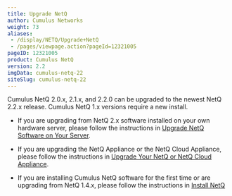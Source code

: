 ```yaml
---
title: Upgrade NetQ
author: Cumulus Networks
weight: 73
aliases:
 - /display/NETQ/Upgrade+NetQ
 - /pages/viewpage.action?pageId=12321005
pageID: 12321005
product: Cumulus NetQ
version: 2.2
imgData: cumulus-netq-22
siteSlug: cumulus-netq-22
---
```

Cumulus NetQ 2.0.x, 2.1.x, and 2.2.0 can be upgraded to the newest NetQ 2.2.x release. Cumulus NetQ 1.x versions require a new install.


- If you are upgrading from NetQ 2.x software installed on your own hardware server, please follow the instructions in [Upgrade NetQ Software on Your Server](/cumulus-netq/Cumulus-NetQ-Deployment-Guide/Upgrade-NetQ/Upgrade-NetQ-Software-on-Your-Server).

- If you are upgrading the NetQ Appliance or the NetQ Cloud Appliance, please follow the instructions in [Upgrade Your NetQ or NetQ Cloud Appliance](/cumulus-netq/Cumulus-NetQ-Deployment-Guide/Upgrade-NetQ/Upgrade-NetQ-Appliances).

- If you are installing Cumulus NetQ software for the first time or are upgrading from NetQ 1.4.x, please follow the instructions in [Install NetQ](/cumulus-netq/Cumulus-NetQ-Deployment-Guide/Install-NetQ/)


